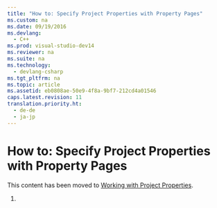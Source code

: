 ```yaml
---
title: "How to: Specify Project Properties with Property Pages"
ms.custom: na
ms.date: 09/19/2016
ms.devlang: 
  - C++
ms.prod: visual-studio-dev14
ms.reviewer: na
ms.suite: na
ms.technology: 
  - devlang-csharp
ms.tgt_pltfrm: na
ms.topic: article
ms.assetid: eb0808ae-50e9-4f8a-9bf7-212cd4a01546
caps.latest.revision: 11
translation.priority.ht: 
  - de-de
  - ja-jp
---
```

# How to: Specify Project Properties with Property Pages
This content has been moved to [Working with Project Properties](../vs140/Working-with-Project-Properties.md).  
  
1.